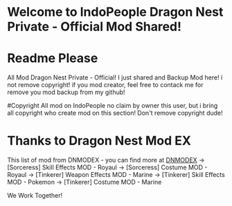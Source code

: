 # Welcome to IndoPeople Dragon Nest Private - Official Mod Shared!
# Readme Please
All Mod Dragon Nest Private - Official!
I just shared and Backup Mod here! i not remove copyright!
if you mod creator, feel free to contack me for remove you mod backup from my github!


#Copyright
All mod on IndoPeople no claim by owner this user, but i bring all copyright who create mod on this section!
Don't remove copyright dude!

# Thanks to Dragon Nest Mod EX
This list of mod from DNMODEX - you can find more at [DNMODEX](http://bit.ly/2KDHbSG "DNMODEX Homepage")
-> [Sorceress] Skill Effects MOD - Royaul 
-> [Sorceress] Costume MOD - Royaul 
-> [Tinkerer] Weapon Effects MOD - Marine
-> [Tinkerer] Skill Effects MOD - Pokemon 
-> [Tinkerer] Costume MOD - Marine 

We Work Together!
